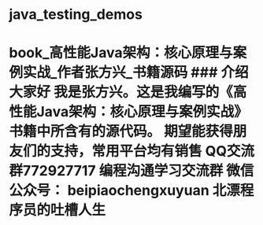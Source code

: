 # java_testing_demos
# book_高性能Java架构：核心原理与案例实战_作者张方兴_书籍源码  ### 介绍 大家好 我是张方兴。这是我编写的《高性能Java架构：核心原理与案例实战》书籍中所含有的源代码。  期望能获得朋友们的支持，常用平台均有销售  QQ交流群772927717 编程沟通学习交流群 微信公众号： beipiaochengxuyuan    北漂程序员的吐槽人生
